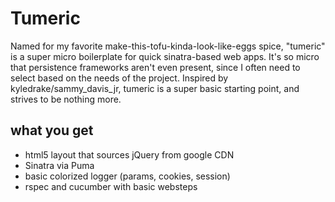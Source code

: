 Tumeric
=======

Named for my favorite make-this-tofu-kinda-look-like-eggs spice, "tumeric"
is a super micro boilerplate for quick sinatra-based web apps. It's
so micro that persistence frameworks aren't even present, since I often
need to select based on the needs of the project. Inspired by
kyledrake/sammy_davis_jr, tumeric is a super basic starting point, and
strives to be nothing more.

what you get
------------

* html5 layout that sources jQuery from google CDN
* Sinatra via Puma
* basic colorized logger (params, cookies, session)
* rspec and cucumber with basic websteps
